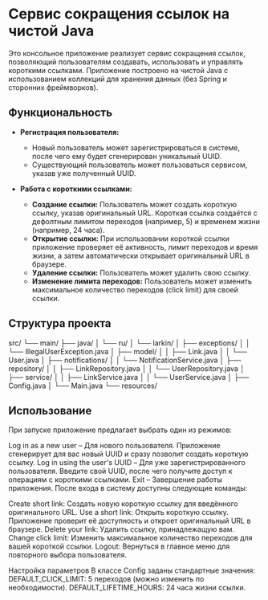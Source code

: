 # Сервис сокращения ссылок на чистой Java

Это консольное приложение реализует сервис сокращения ссылок, позволяющий пользователям создавать, использовать и управлять короткими ссылками. Приложение построено на чистой Java с использованием коллекций для хранения данных (без Spring и сторонних фреймворков).

## Функциональность

- **Регистрация пользователя:**
  - Новый пользователь может зарегистрироваться в системе, после чего ему будет сгенерирован уникальный UUID.
  - Существующий пользователь может пользоваться сервисом, указав уже полученный UUID.
  
- **Работа с короткими ссылками:**
  - **Создание ссылки:** Пользователь может создать короткую ссылку, указав оригинальный URL. Короткая ссылка создаётся с дефолтным лимитом переходов (например, 5) и временем жизни (например, 24 часа).
  - **Открытие ссылки:** При использовании короткой ссылки приложение проверяет её активность, лимит переходов и время жизни, а затем автоматически открывает оригинальный URL в браузере.
  - **Удаление ссылки:** Пользователь может удалить свою ссылку.
  - **Изменение лимита переходов:** Пользователь может изменить максимальное количество переходов (click limit) для своей ссылки.

## Структура проекта
src/
 └── main/
      ├── java/
      │    └── ru/
      │         └── larkin/
      │              ├── exceptions/
      │              │     └── IllegalUserException.java
      │              ├── model/
      │              │     ├── Link.java
      │              │     └── User.java
      │              ├── notifications/
      │              │     └── NotificationService.java
      │              ├── repository/
      │              │     ├── LinkRepository.java
      │              │     └── UserRepository.java
      │              ├── service/
      │              │     ├── LinkService.java
      │              │     └── UserService.java
      │              ├── Config.java
      │              └── Main.java
      └── resources/
      
## Использование
При запуске приложение предлагает выбрать один из режимов:

Log in as a new user – Для нового пользователя. Приложение сгенерирует для вас новый UUID и сразу позволит создать короткую ссылку.
Log in using the user's UUID – Для уже зарегистрированного пользователя. Введите свой UUID, после чего получите доступ к операциям с короткими ссылками.
Exit – Завершение работы приложения.
После входа в систему доступны следующие команды:

Create short link: Создать новую короткую ссылку для введённого оригинального URL.
Use a short link: Открыть короткую ссылку. Приложение проверит её доступность и откроет оригинальный URL в браузере.
Delete your link: Удалить ссылку, принадлежащую вам.
Change click limit: Изменить максимальное количество переходов для вашей короткой ссылки.
Logout: Вернуться в главное меню для повторного выбора пользователя.

Настройка параметров
В классе Config заданы стандартные значения:
DEFAULT_CLICK_LIMIT: 5 переходов (можно изменить по необходимости).
DEFAULT_LIFETIME_HOURS: 24 часа жизни ссылки.
